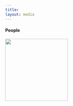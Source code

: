 ```yaml
---
title: 
layout: media
---
```


#### People

<img src="https:/clintmil.github.io/skinny-jekyll/images/clintphoto.jpg" width="200" height="200"/>
